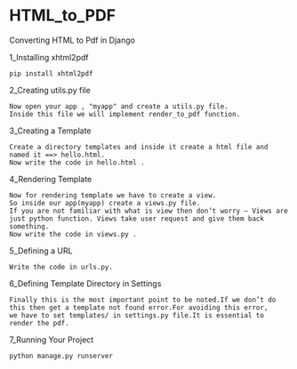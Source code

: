 # HTML_to_PDF
Converting HTML to Pdf in Django

1_Installing xhtml2pdf

    pip install xhtml2pdf
  
2_Creating utils.py file
    
    Now open your app , "myapp" and create a utils.py file.
    Inside this file we will implement render_to_pdf function.

3_Creating a Template

    Create a directory templates and inside it create a html file and named it ==> hello.html.
    Now write the code in hello.html .
   

4_Rendering Template

    Now for rendering template we have to create a view.
    So inside our app(myapp) create a views.py file.
    If you are not familiar with what is view then don’t worry – Views are just python function. Views take user request and give them back something.
    Now write the code in views.py .

5_Defining a URL

    Write the code in urls.py.

6_Defining Template Directory in Settings

    Finally this is the most important point to be noted.If we don’t do this then get a template not found error.For avoiding this error, 
    we have to set templates/ in settings.py file.It is essential to render the pdf.

7_Running Your Project

    python manage.py runserver
 


